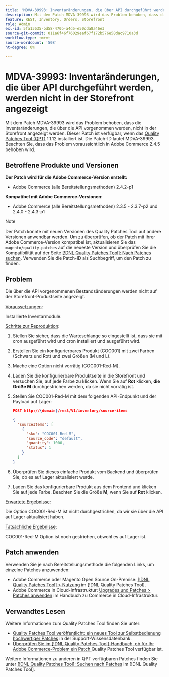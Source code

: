 ```yaml
---
title: 'MDVA-39993: Inventaränderungen, die über API durchgeführt werden, werden nicht in der Storefront angezeigt'
description: Mit dem Patch MDVA-39993 wird das Problem behoben, dass die Inventaränderungen, die über die API vorgenommen werden, nicht in der Storefront angezeigt werden. Dieser Patch ist verfügbar, wenn das [Quality Patches Tool (QPT)](https://experienceleague.adobe.com/de/docs/commerce-operations/tools/quality-patches-tool/quality-patches-tool-to-self-serve-quality-patches) 1.1.12 installiert ist. Die Patch-ID lautet MDVA-39993. Beachten Sie, dass das Problem voraussichtlich in Adobe Commerce 2.4.5 behoben wird.
feature: REST, Inventory, Orders, Storefront
role: Admin
exl-id: 5fa13635-bd58-470b-a4d5-e50cda8a46e3
source-git-commit: 011a6f46f76029eaf67f172b576e58dac9710a3d
workflow-type: tm+mt
source-wordcount: '508'
ht-degree: 0%

---
```


# MDVA-39993: Inventaränderungen, die über API durchgeführt werden, werden nicht in der Storefront angezeigt

Mit dem Patch MDVA-39993 wird das Problem behoben, dass die Inventaränderungen, die über die API vorgenommen werden, nicht in der Storefront angezeigt werden. Dieser Patch ist verfügbar, wenn das [Quality Patches Tool (QPT)](https://experienceleague.adobe.com/de/docs/commerce-operations/tools/quality-patches-tool/quality-patches-tool-to-self-serve-quality-patches) 1.1.12 installiert ist. Die Patch-ID lautet MDVA-39993. Beachten Sie, dass das Problem voraussichtlich in Adobe Commerce 2.4.5 behoben wird.

## Betroffene Produkte und Versionen

**Der Patch wird für die Adobe Commerce-Version erstellt:**

* Adobe Commerce (alle Bereitstellungsmethoden) 2.4.2-p1

**Kompatibel mit Adobe Commerce-Versionen:**

* Adobe Commerce (alle Bereitstellungsmethoden) 2.3.5 - 2.3.7-p2 und 2.4.0 - 2.4.3-p1

>[!NOTE]
>
>Der Patch könnte mit neuen Versionen des Quality Patches Tool auf andere Versionen anwendbar werden. Um zu überprüfen, ob der Patch mit Ihrer Adobe Commerce-Version kompatibel ist, aktualisieren Sie das `magento/quality-patches` auf die neueste Version und überprüfen Sie die Kompatibilität auf der Seite [[!DNL Quality Patches Tool]: Nach Patches suchen](https://experienceleague.adobe.com/de/docs/commerce-operations/tools/quality-patches-tool/quality-patches-tool-to-self-serve-quality-patches). Verwenden Sie die Patch-ID als Suchbegriff, um den Patch zu finden.

## Problem

Die über die API vorgenommenen Bestandsänderungen werden nicht auf der Storefront-Produktseite angezeigt.

<u>Voraussetzungen</u>:

Installierte Inventarmodule.

<u>Schritte zur Reproduktion</u>:

1. Stellen Sie sicher, dass die Warteschlange so eingestellt ist, dass sie mit cron ausgeführt wird und cron installiert und ausgeführt wird.
1. Erstellen Sie ein konfigurierbares Produkt (COC001) mit zwei Farben (Schwarz und Rot) und zwei Größen (M und L).
1. Mache eine Option nicht vorrätig (COC001-Red-M).
1. Laden Sie die konfigurierbare Produktseite in die Storefront und versuchen Sie, auf jede Farbe zu klicken. Wenn Sie auf **Rot** klicken, **die Größe M** durchgestrichen werden, da sie nicht vorrätig ist.
1. Stellen Sie COC001-Red-M mit dem folgenden API-Endpunkt und der Payload auf Lager:

   ```json
   POST http://{domain}/rest/V1/inventory/source-items
   
   {
     "sourceItems": [
       {
         "sku": "COC001-Red-M",
         "source_code": "default",
         "quantity": 1000,
         "status": 1
       }
     ]
   }
   ```

1. Überprüfen Sie dieses einfache Produkt vom Backend und überprüfen Sie, ob es auf Lager aktualisiert wurde.
1. Laden Sie das konfigurierbare Produkt aus dem Frontend und klicken Sie auf jede Farbe. Beachten Sie die Größe **M**, wenn Sie auf **Rot** klicken.

<u>Erwartete Ergebnisse</u>:

Die Option COC001-Red-M ist nicht durchgestrichen, da wir sie über die API auf Lager aktualisiert haben.

<u>Tatsächliche Ergebnisse</u>:

COC001-Red-M Option ist noch gestrichen, obwohl es auf Lager ist.

## Patch anwenden

Verwenden Sie je nach Bereitstellungsmethode die folgenden Links, um einzelne Patches anzuwenden:

* Adobe Commerce oder Magento Open Source On-Premise: [[!DNL Quality Patches Tool] > Nutzung](/help/tools/quality-patches-tool/usage.md) im [!DNL Quality Patches Tool].
* Adobe Commerce in Cloud-Infrastruktur: [Upgrades und Patches > Patches anwenden](https://experienceleague.adobe.com/docs/commerce-cloud-service/user-guide/develop/upgrade/apply-patches.html?lang=de) im Handbuch zu Commerce in Cloud-Infrastruktur.

## Verwandtes Lesen

Weitere Informationen zum Quality Patches Tool finden Sie unter:

* [Quality Patches Tool veröffentlicht: ein neues Tool zur Selbstbedienung hochwertiger Patches](https://experienceleague.adobe.com/de/docs/commerce-operations/tools/quality-patches-tool/quality-patches-tool-to-self-serve-quality-patches) in der Support-Wissensdatenbank.
* [Überprüfen Sie im [!DNL Quality Patches Tool]-Handbuch, ob für Ihr Adobe Commerce-Problem ein Patch ](/help/tools/quality-patches-tool/patches-available-in-qpt/check-patch-for-magento-issue-with-magento-quality-patches.md) Quality Patches Tool verfügbar ist.

Weitere Informationen zu anderen in QPT verfügbaren Patches finden Sie unter [[!DNL Quality Patches Tool]: Suchen nach Patches](https://experienceleague.adobe.com/tools/commerce-quality-patches/index.html?lang=de) im [!DNL Quality Patches Tool].
